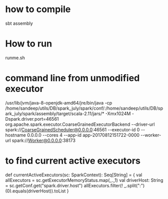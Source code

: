 
# how to compile
sbt assembly

# How to run
runme.sh

# command line from unmodified executor

/usr/lib/jvm/java-8-openjdk-amd64/jre/bin/java -cp /home/sandeep/utils/DB/spark_july/spark/conf/:/home/sandeep/utils/DB/spark_july/spark/assembly/target/scala-2.11/jars/* -Xmx1024M -Dspark.driver.port=46561 org.apache.spark.executor.CoarseGrainedExecutorBackend --driver-url spark://CoarseGrainedScheduler@0.0.0.0:46561 --executor-id 0 --hostname 0.0.0.0 --cores 4 --app-id app-20170812151722-0000 --worker-url spark://Worker@0.0.0.0:38173

# to find current active executors 

def currentActiveExecutors(sc: SparkContext): Seq[String] = {
  val allExecutors = sc.getExecutorMemoryStatus.map(_._1)
  val driverHost: String = sc.getConf.get("spark.driver.host")
  allExecutors.filter(! _.split(":")(0).equals(driverHost)).toList
}

